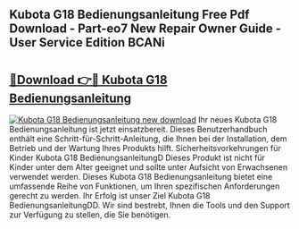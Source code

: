 ## Kubota G18 Bedienungsanleitung Free Pdf Download - Part-eo7 New Repair Owner Guide - User Service Edition BCANi

# <h2><a href="http://df5msq.blite.top/?on=Kubota+G18+Bedienungsanleitung">🔗Download 👉🔴 Kubota G18 Bedienungsanleitung</a></h2>

[![Kubota G18 Bedienungsanleitung new download](https://i.imgur.com/lujVjoI.png)](http://df5msq.blite.top/?on=Kubota+G18+Bedienungsanleitung)
Ihr neues Kubota G18 Bedienungsanleitung ist jetzt einsatzbereit. Dieses Benutzerhandbuch enthält eine Schritt-für-Schritt-Anleitung, die Ihnen bei der Installation, dem Betrieb und der Wartung Ihres Produkts hilft. Sicherheitsvorkehrungen für Kinder Kubota G18 BedienungsanleitungD Dieses Produkt ist nicht für Kinder unter dem Alter geeignet und sollte unter Aufsicht von Erwachsenen verwendet werden. Dieses Kubota G18 Bedienungsanleitung bietet eine umfassende Reihe von Funktionen, um Ihren spezifischen Anforderungen gerecht zu werden. Ihr Erfolg ist unser Ziel Kubota G18 BedienungsanleitungDD. Wir sind bestrebt, Ihnen die Tools und den Support zur Verfügung zu stellen, die Sie benötigen.

